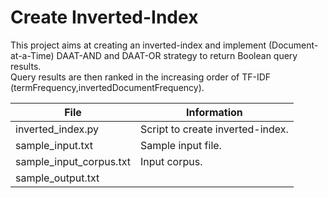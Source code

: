 # Create Inverted-Index
This project aims at creating an inverted-index and implement (Document-at-a-Time) DAAT-AND and DAAT-OR strategy to return Boolean query results.<br/>
Query results are then ranked in the increasing order of TF-IDF (termFrequency,invertedDocumentFrequency).<br/>

File                      | Information
--------------------------|-------------
inverted_index.py         |Script to create inverted-index.<br/>
sample_input.txt          |Sample input file.<br/>
sample_input_corpus.txt   |Input corpus.<br/>
sample_output.txt|        |Sample output file.<br/>
